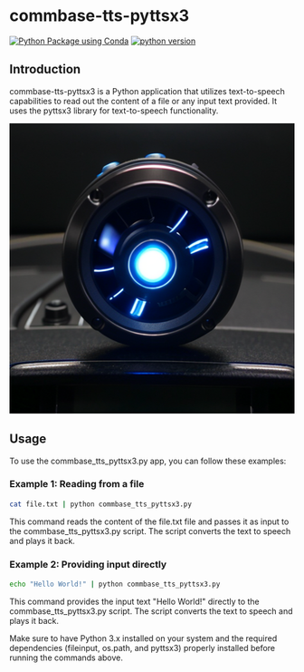 # commbase-tts-pyttsx3

[![Python Package using Conda](https://github.com/mydroidandi/commbase/actions/workflows/python-package-conda.yml/badge.svg)](https://github.com/mydroidandi/commbase/actions/workflows/python-package-conda.yml)
[![python version](https://img.shields.io/badge/python-3.10%20%7C%203.11-blue)](https://img.shields.io/badge/python-3.10%20%7C%203.11-blue)

## Introduction

commbase-tts-pyttsx3 is a Python application that utilizes text-to-speech capabilities to read out the content of a file or any input text provided. It uses the pyttsx3 library for text-to-speech functionality.

<img alt="commbase-tts-pyttsx3" src="commbase-tts-pyttsx3.jpg?raw=true" width="512" height="512" />

## Usage

To use the commbase_tts_pyttsx3.py app, you can follow these examples:

### Example 1: Reading from a file

``` sh
cat file.txt | python commbase_tts_pyttsx3.py
```

This command reads the content of the file.txt file and passes it as input to the commbase_tts_pyttsx3.py script. The script converts the text to speech and plays it back.

### Example 2: Providing input directly
``` sh
echo "Hello World!" | python commbase_tts_pyttsx3.py
```

This command provides the input text "Hello World!" directly to the commbase_tts_pyttsx3.py script. The script converts the text to speech and plays it back.

Make sure to have Python 3.x installed on your system and the required dependencies (fileinput, os.path, and pyttsx3) properly installed before running the commands above.

